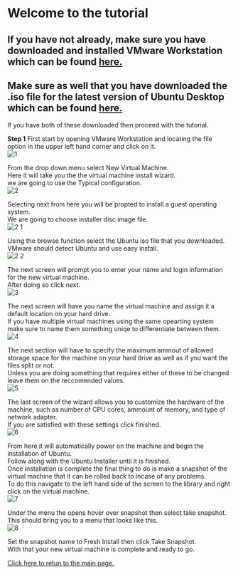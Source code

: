 # Welcome to the tutorial
## If you have not already, make sure you have downloaded and installed VMware Workstation which can be found [here.](https://www.vmware.com/products/workstation-pro.html)
## Make sure as well that you have downloaded the .iso file for the latest version of Ubuntu Desktop which can be found [here.](https://ubuntu.com/download/desktop)

If you have both of these downloaded then proceed with the tutorial.

<b>Step 1</b>
First start by opening VMware Workstation and locating the file option in the upper left hand corner and click on it.<br>
![1](https://user-images.githubusercontent.com/70162924/145664885-8017e263-ba08-4680-8d2b-abb66f68dd51.PNG)<br>



From the drop down menu select New Virtual Machine.<br>
Here it will take you the the virtual machine install wizard.<br>
we are going to use the Typical configuration.<br>
![2](https://user-images.githubusercontent.com/70162924/145664891-0efc449c-dd03-4468-a361-e38778a52531.PNG)<br>



Selecting next from here you will be propted to install a guest operating system. <br>
We are going to choose installer disc image file.<br>
![2 1](https://user-images.githubusercontent.com/70162924/145664950-e6efc128-237d-4564-bd72-5d010eef6166.PNG)<br>



Using the browse function select the Ubuntu iso file that you downloaded.<br>
VMware should detect Ubuntu and use easy install.<br>
![2 2](https://user-images.githubusercontent.com/70162924/145664958-5fa59255-2672-410d-a203-5b0dd127f2c7.PNG)<br>



The next screen will prompt you to enter your name and login information for the new virtual machine.<br>
After doing so click next.<br>
![3](https://user-images.githubusercontent.com/70162924/145664965-e6b9c261-d208-4caa-87b3-7e8af7d83016.PNG)<br>



The next screen will have you name the virtual machine and assign it a default location on your hard drive.<br>
If you have multiple virtual machines using the same opearting system make sure to name them something uniqe to differentiate between them.<br>
![4](https://user-images.githubusercontent.com/70162924/145664967-ef13bcdb-e900-4286-af93-2676ce35cfea.PNG)<br>



The next section will have to specify the maximum ammout of allowed storage space for the machine on your hard drive as well as if you want the files split or not.<br>
Unless you are doing something that requires either of these to be changed leave them on the reccomended values.<br>
![5](https://user-images.githubusercontent.com/70162924/145664978-f173cf2d-18c0-4870-823d-34aa22195e93.PNG)<br>



The last screen of the wizard allows you to customize the hardware of the machine, such as number of CPU cores, ammount of memory, and type of network adapter.<br>
If you are satisfied with these settings click finished.<br>
![6](https://user-images.githubusercontent.com/70162924/145664991-b3c306ce-a6eb-4db1-8583-9f6bb59c1800.PNG)<br>



From here it will automatically power on the machine and begin the installation of Ubuntu.<br>
Follow along with the Ubuntu Installer until it is finished.<br>
Once installation is complete the final thing to do is make a snapshot of the virtual machine that it can be rolled back to incase of any problems.<br>
To do this navigate to the left hand side of the screen to the library and right click on the virtual machine.<br>
![7](https://user-images.githubusercontent.com/70162924/145664996-6034613c-b05a-47bb-aad1-263f68e8da2b.PNG)<br>



Under the menu the opens hover over snapshot then select take snapshot.<br>
This should bring you to a menu that looks like this.<br>
![8](https://user-images.githubusercontent.com/70162924/145665000-ca9bae35-a628-4407-bae7-9f1804571440.PNG)<br>



Set the snapshot name to Fresh Install then click Take Snapshot.<br>
With that your new virtual machine is complete and ready to go.<br>

[Click here to retun to the main page.](README.md)
